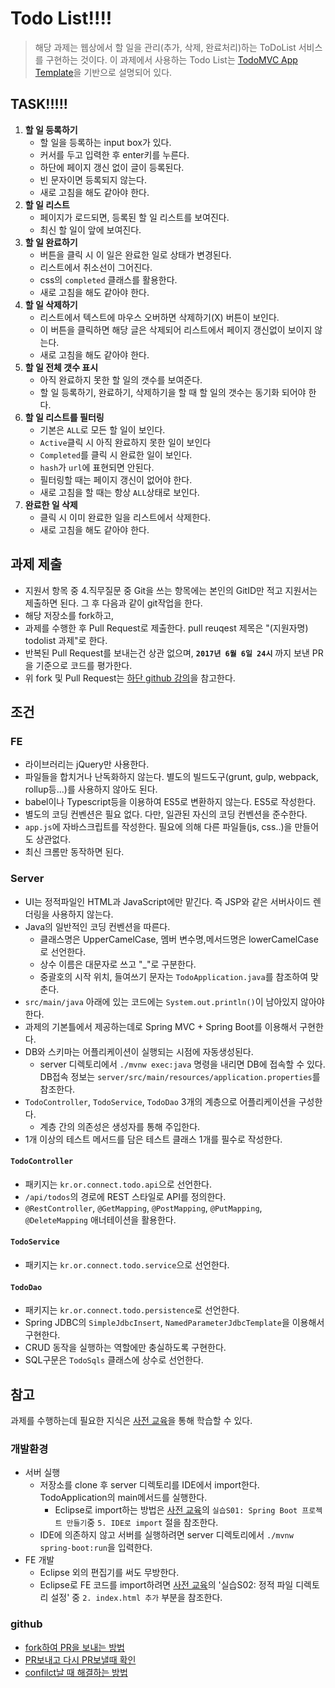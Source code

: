 # Todo List!!!!
> 해당 과제는 웹상에서 할 일을 관리(추가, 삭제, 완료처리)하는 ToDoList 서비스를 구현하는 것이다. 이 과제에서 사용하는 Todo List는 [TodoMVC App Template](https://github.com/tastejs/todomvc-app-template)을 기반으로 설명되어 있다.

## TASK!!!!!
1. **할 일 등록하기**
	- 할 일을 등록하는 input box가 있다.
	- 커서를 두고 입력한 후 enter키를 누른다.
	- 하단에 페이지 갱신 없이 글이 등록된다.
	- 빈 문자이면 등록되지 않는다.
	- 새로 고침을 해도 같아야 한다.
2. **할 일 리스트**
	- 페이지가 로드되면, 등록된 할 일 리스트를 보여진다.
	- 최신 할 일이 앞에 보여진다.
3. **할 일 완료하기**
	- 버튼을 클릭 시 이 일은 완료한 일로 상태가 변경된다.
	- 리스트에서 취소선이 그어진다.
	- css의 `completed` 클래스를 활용한다.
	- 새로 고침을 해도 같아야 한다.
5. **할 일 삭제하기**
	- 리스트에서 텍스트에 마우스 오버하면 삭제하기(X) 버튼이 보인다. 
	- 이 버튼을 클릭하면 해당 글은 삭제되어 리스트에서 페이지 갱신없이 보이지 않는다.
	- 새로 고침을 해도 같아야 한다.
6. **할 일 전체 갯수 표시**
	- 아직 완료하지 못한 할 일의 갯수를 보여준다.
	- 할 일 등록하기, 완료하기, 삭제하기을 할 때 할 일의 갯수는 동기화 되어야 한다.
7. **할 일 리스트를 필터링**
	- 기본은 `ALL`로 모든 할 일이 보인다.
	- `Active`클릭 시 아직 완료하지 못한 일이 보인다
	- `Completed`를 클릭 시 완료한 일이 보인다.
	- `hash`가 `url`에 표현되면 안된다.
	- 필터링할 때는 페이지 갱신이 없어야 한다.
	- 새로 고침을 할 때는 항상 `ALL`상태로 보인다.
8. **완료한 일 삭제**
	- 클릭 시 이미 완료한 일을 리스트에서 삭제한다.
	- 새로 고침을 해도 같아야 한다.

## 과제 제출
- 지원서 항목 중 4.직무질문 중 Git을 쓰는 항목에는 본인의 GitID만 적고 지원서는 제출하면 된다. 그 후 다음과 같이 git작업을 한다.
- 해당 저장소를 fork하고,  
- 과제를 수행한 후 Pull Request로 제출한다.  pull reuqest 제목은  "(지원자명) todolist 과제"로 한다. 
- 반복된 Pull Request를 보내는건 상관 없으며, **`2017년 6월 6일 24시`**  까지 보낸 PR을 기준으로 코드를 평가한다.
- 위 fork 및 Pull Request는 [하단 github 강의](https://github.com/connect-boostcamp/todolist#github)을 참고한다. 


## 조건
### FE
- 라이브러리는 jQuery만 사용한다.
- 파일들을 합치거나 난독화하지 않는다. 별도의 빌드도구(grunt, gulp, webpack, rollup등...)를 사용하지 않아도 된다.
- babel이나 Typescript등을 이용하여 ES5로 변환하지 않는다. ES5로 작성한다.
- 별도의 코딩 컨벤션은 필요 없다. 다만, 일관된 자신의 코딩 컨벤션을 준수한다.
- `app.js`에 자바스크립트를 작성한다. 필요에 의해 다른 파일들(js, css..)을 만들어도 상관없다.
- 최신 크롬만 동작하면 된다.

### Server
- UI는 정적파일인 HTML과 JavaScript에만 맡긴다. 즉 JSP와 같은 서버사이드 렌더링을 사용하지 않는다.
- Java의 일반적인 코딩 컨벤션을 따른다.
	- 클래스명은 UpperCamelCase, 멤버 변수명,메서드명은 lowerCamelCase로 선언한다.
	- 상수 이름은 대문자로 쓰고 "_"로 구분한다.
	- 중괄호의 시작 위치, 들여쓰기 문자는 `TodoApplication.java`를 참조하여 맞춘다.
- `src/main/java` 아래에 있는 코드에는 `System.out.println()`이 남아있지 않아야한다.
- 과제의 기본틀에서 제공하는데로 Spring MVC + Spring Boot를 이용해서 구현한다.
- DB와 스키마는 어플리케이션이 실행되는 시점에 자동생성된다.
	- server 디렉토리에서 `./mvnw exec:java` 명령을 내리면 DB에 접속할 수 있다. DB접속 정보는 `server/src/main/resources/application.properties`를 참조한다.
- `TodoController`, `TodoService`, `TodoDao` 3개의 계층으로 어플리케이션을 구성한다.
	- 계층 간의 의존성은 생성자를 통해 주입한다.
- 1개 이상의 테스트 메서드를 담은 테스트 클래스 1개를 필수로 작성한다.

#### `TodoController`
- 패키지는 `kr.or.connect.todo.api`으로 선언한다.
- `/api/todos`의 경로에 REST 스타일로 API를 정의한다.
- `@RestController`, `@GetMapping`, `@PostMapping`, `@PutMapping`, `@DeleteMapping` 애너테이션을 활용한다.

#### `TodoService`
- 패키지는 `kr.or.connect.todo.service`으로 선언한다.

#### `TodoDao`
- 패키지는 `kr.or.connect.todo.persistence`로 선언한다.
- Spring JDBC의 `SimpleJdbcInsert`, `NamedParameterJdbcTemplate`을 이용해서 구현한다.
- CRUD 동작을 실행하는 역할에만 충실하도록 구현한다.
- SQL구문은 `TodoSqls` 클래스에 상수로 선언한다.

## 참고
과제를 수행하는데 필요한 지식은 [사전 교육](http://www.edwith.org/boostcamp_web)을 통해 학습할 수 있다.

### 개발환경
- 서버 실행
	- 저장소를 clone 후 server 디렉토리를 IDE에서 import한다. TodoApplication의 main메서드를 실행한다.
		- Eclipse로 import하는 방법은 [사전 교육](http://www.edwith.org/boostcamp_web)의 `실습S01: Spring Boot 프로젝트 만들기`중 `5. IDE로 import` 절을 참조한다.
	- IDE에 의존하지 않고 서버를 실행하려면 server 디렉토리에서 `./mvnw spring-boot:run`을 입력한다.
- FE 개발
	- Eclipse 외의 편집기를 써도 무방한다.
	- Eclipse로 FE 코드를 import하려면 [사전 교육](http://www.edwith.org/boostcamp_web)의 '실습S02: 정적 파일 디렉토리 설정' 중 `2. index.html 추가` 부분을 참조한다.


### github
- [fork하여 PR을 보내는 방법](https://www.youtube.com/watch?v=ZSZoaG0PqLg)
- [PR보내고 다시 PR보낼때 확인](https://www.youtube.com/watch?v=CbLNbCUsh5c)
- [confilct날 때 해결하는 방법](https://www.youtube.com/watch?v=U3RmwYc5eGQ)

